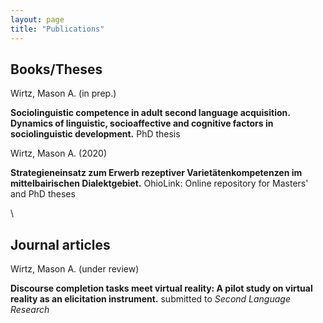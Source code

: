 ```yaml
---
layout: page
title: "Publications"
---
```


## Books/Theses


Wirtz, Mason A. (in prep.)

**Sociolinguistic competence in adult second language acquisition. Dynamics of linguistic, socioaffective and cognitive factors in sociolinguistic development.** 
PhD thesis

Wirtz, Mason A. (2020)

**Strategieneinsatz zum Erwerb rezeptiver Varietätenkompetenzen im mittelbairischen Dialektgebiet.** 
OhioLink: Online repository for Masters' and PhD theses

\\ 

## Journal articles

Wirtz, Mason A. (under review)

**Discourse completion tasks meet virtual reality: A pilot study on virtual reality as an elicitation instrument.**
submitted to *Second Language Research*


